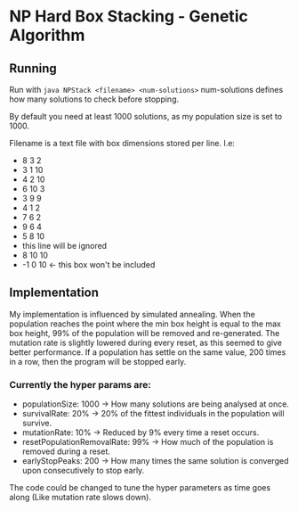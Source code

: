 # NP Hard Box Stacking - Genetic Algorithm
## Running
Run with `java NPStack <filename> <num-solutions>`
num-solutions defines how many solutions to check before stopping.

By default you need at least 1000 solutions, as my population size
is set to 1000.

Filename is a text file with box dimensions stored per line.
I.e:
* 8 3 2
* 3 1 10
* 4 2 10
* 6 10 3
* 3 9 9
* 4 1 2
* 7 6 2
* 9 6 4
* 5 8 10
* this line will be ignored
* 8 10 10
* -1 0 10 <- this box won't be included

## Implementation
My implementation is influenced by simulated annealing. When the population
reaches the point where the min box height is equal to the max box height,
99% of the population will be removed and re-generated. The mutation rate
is slightly lowered during every reset, as this seemed to give better performance.
If a population has settle on the same value, 200 times in a row, then the program
will be stopped early.

### Currently the hyper params are:
* populationSize: 1000                -> How many solutions are being analysed at once.
* survivalRate: 20%                   -> 20% of the fittest individuals in the population will survive.
* mutationRate: 10%                   -> Reduced by 9% every time a reset occurs.
* resetPopulationRemovalRate: 99%     -> How much of the population is removed during a reset.
* earlyStopPeaks: 200                 -> How many times the same solution is converged upon consecutively to stop early.

The code could be changed to tune the hyper parameters as time goes along (Like mutation rate slows down).
